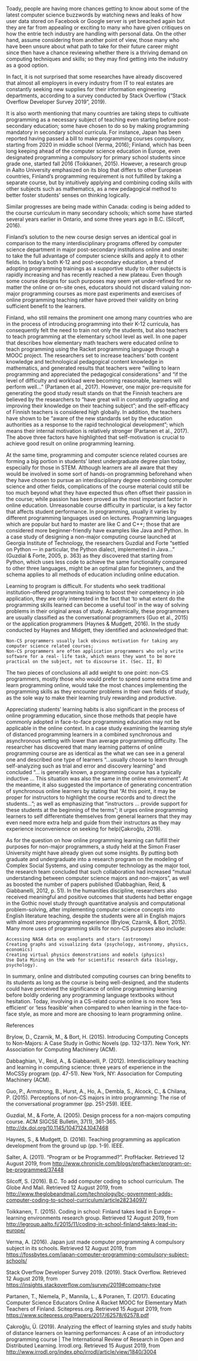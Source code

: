 


Toady, people are having more chances getting to know about some of the latest computer science buzzwords by watching news and leaks of how user data stored on Facebook or Google server is yet breached again but they are far from appealing or exciting to many who have given critiques on how the entrie tech industry are handling with personal data. On the other hand, assume considering from another point of view, those many who have been unsure about what path to take for their future career might since then have a chance reviewing whether there is a thriving demand on computing techniques and skills; so they may find getting into the industry as a good option.  

In fact, it is not surprised that some researches have already discovered that almost all employers in every industry from IT to real estates are constantly seeking new supplies for their information engineering departments, according to a survey conducted by Stack Overflow (“Stack Overflow Developer Survey 2019”, 2019).

It is also worth mentioning that many countries are taking steps to cultivate programming as a necessary subject of teaching even starting before post-secondary education; some have chosen to do so by making programming mandatory in secondary school curricula. For instance, Japan has been reported having passed a bill to make programming courses compulsory, starting from 2020 in middle school (Verma, 2016); Finland, which has been long keeping ahead of the computer science education in Europe, even designated programming a compulsory for primary school students since grade one, started fall 2016 (Toikkanen, 2015). However, a research group in Aalto University emphasized on its blog that differs to other European countries, Finland’s programming requirement is not fulfilled by taking a separate course, but by intuitively applying and combining coding skills with other subjects such as mathematics, as a new pedagogical method to better foster students’ senses on thinking logically.  

Similar progresses are being made within Canada: coding is being added to the course curriculum in many secondary schools; which some have started several years earlier in Ontario, and some three years ago in B.C. (Silcoff, 2016).

Finland’s solution to the new course design serves an identical goal in comparison to the many interdisciplinary programs offered by computer science department in major post-secondary institutions online and onsite: to take the full advantage of computer science skills and apply it to other fields. In today’s both K-12 and post-secondary education, a trend of adopting programming trainings as a supportive study to other subjects is rapidly increasing and has recently reached a new plateau. Even though some course designs for such purposes may seem yet under-refined for no matter the online or on-site ones, educators should not discard valuing non-major programming courses as more past experiments and exercises of online programming teaching rather have proved their validity on bring sufficient benefit to the learners.

Finland, who still remains the prominent one among many countries who are in the process of introducing programming into their K-12 curricula, has consequently felt the need to train not only the students, but also teachers to teach programming at the elementary school level as well. In one paper that describes how elementary math teachers were educated online to teach programming using the Racket programming language through a MOOC project. The researchers set to increase teachers’ both content knowledge and technological pedagogical content knowledge in mathematics, and generated results that teachers were “willing to learn programming and appreciated the pedagogical considerations” and “if the level of difficulty and workload were becoming reasonable, learners will perform well…” (Partanen et al., 2017). However, one major pre-requisite for generating the good study result stands on that the Finnish teachers are believed by the researchers to “have great will in constantly upgrading and improving their knowledge on their teaching subject”; and the self-efficacy of Finnish teachers is considered high globally. In addition, the teachers have shown to be “aware of the new standards set by the education authorities as a response to the rapid technological development”; which means their internal motivation is relatively stronger (Partanen et al., 2017). The above three factors have highlighted that self-motivation is crucial to achieve good result on online programming learning.

At the same time, programming and computer science related courses are forming a big portion in students’ latest undergraduate degree plan today, especially for those in STEM. Although learners are all aware that they would be involved in some sort of hands-on programming beforehand when they have chosen to pursue an interdisciplinary degree combining computer science and other fields, complications of the course material could still be too much beyond what they have expected thus often offset their passion in the course; while passion has been proved as the most important factor in online education. Unreasonable course difficulty in particular, is a key factor that affects student performance. In programming, usually it varies by different programming languages used on lectures. Programming languages which are popular but hard to master are like C and C++; those that are considered more beginner-friendly have examples like Java and Python. In a case study of designing a non-major computing course launched at Georgia Institute of Technology, the researchers Guzdial and Forte “settled on Python — in particular, the Python dialect, implemented in Java…” (Guzdial & Forte, 2005, p. 363) as they discovered that starting from Python, which uses less code to achieve the same functionality compared to other three languages, might be an optimal plan for beginners, and the schema applies to all methods of education including online education.

Learning to program is difficult. For students who seek traditional institution-offered programming training to boost their competency in job application, they are only interested in the fact that ‘to what extent do the programming skills learned can become a useful tool’ in the way of solving problems in their original areas of study. Academically, these programmers are usually classified as the conversational programmers (Guo et al., 2015) or the application programmers (Haynes & Mudgett, 2016). In the study conducted by Haynes and Midgett, they identified and acknowledged that:  

    Non-CS programmers usually lack obvious motivation for taking any computer science related courses;  
    Non-CS programmers are often application programmers who only write software for a real- life task, which means they want to be more practical on the subject, not to discourse it. (Sec. II, B)

The two pieces of conclusions all add weight to one point: non-CS programmers, mostly those who would prefer to spend some extra time and learn programming online, would take the most chances implementing the programming skills as they encounter problems in their own fields of study, as the sole way to make their learning truly rewarding and productive.  

Appreciating students’ learning habits is also significant in the process of online programming education, since those methods that people have commonly adopted in face-to-face programming education may not be applicable in the online context. In a case study examining the learning style of distanced programming learners in a combined synchronous and asynchronous setting with lower than average programming difficulty. The researcher has discovered that many learning patterns of online programming course are as identical as the what we can see in a general one and described one type of learners “…usually choose to learn through self-analyzing such as trial and error and discovery learning” and concluded “… is generally known, a programming course has a typically inductive … This situation was also the same in the online environment”. At the meantime, it also suggested the importance of generating concentration of synchronous online learners by stating that “At this point, it may be proper for instructors to highlight the course records and to direct the students…”; as well as emphasizing that “instructors … provide support for these students at the beginning of the terms”; it urges online programming learners to self differentiate themselves from general learners that they may even need more extra help and guide from their instructors as they may experience inconvenience on seeking for help(Çakıroğlu, 2019).  

As for the question on how online programming learning can fulfill their purposes for non-major programmers, a study held at the Simon Fraser University might have already given out some insights. By putting both graduate and undergraduate into a research program on the modeling of Complex Social Systems, and using computer technology as the major tool, the research team concluded that such collaboration had increased “mutual understanding between computer science majors and non-majors”, as well as boosted the number of papers published (Dabbaghian, Reid, & Giabbanelli, 2012, p. 51). In the humanities discipline, researchers also received meaningful and positive outcomes that students had better engage in the Gothic novel study through quantitative analysis and computational problem-solving, after implementing computer science concepts into English literature teaching, despite the students were all in English majors with almost zero programming experience (Brylow, Czarnik, & Bort, 2015). Many more uses of programming skills for non-CS purposes also include:

    Accessing NASA data on exoplanets and stars (astronomy)
    Creating graphs and visualizing data (psychology, astronomy, physics, economics)
    Creating virtual physics demonstrations and models (physics)     
    Use Data Mining on the web for scientific research data (biology, psychology).

In summary, online and distributed computing courses can bring benefits to its students as long as the course is being well-designed, and the students could have perceived the significance of online programming learning before boldly ordering any programming language textbooks without hesitation. Today, involving in a CS-relatd course online is no more ‘less efficient’ or ‘less feasible’ when compared to when learning in the face-to-face style, as more and more are choosing to learn programming online.

References

Brylow, D., Czarnik, M., & Bort, H. (2015). Introducing Computing Concepts to Non-Majors: A Case Study in Gothic Novels (pp. 132-137). New York, NY: Association for Computing Machinery (ACM).

Dabbaghian, V., Reid, A., & Giabbanelli, P. (2012). Interdisciplinary teaching and learning in computing science: three years of experience in the MoCSSy program (pp. 47-51). New York, NY: Association for Computing Machinery (ACM).

Guo, P., Armstrong, B., Hurst, A., Ho, A., Dembla, S., Alcock, C., & Chilana, P. (2015). Perceptions of non-CS majors in intro programming: The rise of the conversational programmer (pp. 251-259). IEEE.

Guzdial, M., & Forte, A. (2005). Design process for a non-majors computing course. ACM SIGCSE Bulletin, 37(1), 361-365. http://dx.doi.org/10.1145/1047124.1047468

Haynes, S., & Mudgett, D. (2016). Teaching programming as application development from the ground up (pp. 1-9). IEEE.

Salter, A. (2011). “Program or be Programmed?”. ProfHacker. Retrieved 12 August 2019, from http://www.chronicle.com/blogs/profhacker/program-or-be-programmed/37448

Silcoff, S. (2016). B.C. To add computer coding to school curriculum. The Globe And Mail. Retrieved 12 August 2019, from http://www.theglobeandmail.com/technology/bc-government-adds-computer-coding-to-school-curriculum/article28234097/

Toikkanen, T. (2015). Coding in school: Finland takes lead in Europe – learning environments research group. Retrieved 12 August 2019, from http://legroup.aalto.fi/2015/11/coding-in-school-finland-takes-lead-in-europe/

Verma, A. (2016). Japan just made computer programming A compulsory subject in its schools. Retrieved 12 August 2019, from https://fossbytes.com/japan-computer-programming-compulsory-subject-schools/

Stack Overflow Developer Survey 2019. (2019). Stack Overflow. Retrieved 12 August 2019, from https://insights.stackoverflow.com/survey/2019#company-type

Partanen, T., Niemela, P., Mannila, L., & Poranen, T. (2017). Educating Computer Science Educators Online A Racket MOOC for Elementary Math Teachers of Finland. Scitepress.org. Retrieved 15 August 2019, from https://www.scitepress.org/Papers/2017/62578/62578.pdf

Çakıroğlu, Ü. (2019). Analyzing the effect of learning styles and study habits of distance learners on learning performances: A case of an introductory programming course | The International Review of Research in Open and Distributed Learning. Irrodl.org. Retrieved 15 August 2019, from http://www.irrodl.org/index.php/irrodl/article/view/1840/3004
